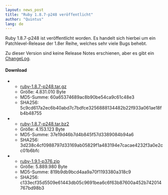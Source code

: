 ```yaml
---
layout: news_post
title: "Ruby 1.8.7-p248 veröffentlicht"
author: "Quintus"
lang: de
---
```


Ruby 1.8.7-p248 ist veröffentlicht worden. Es handelt sich hierbei um
ein Patchlevel-Release der 1.8er Reihe, welches sehr viele Bugs behebt.

Zu dieser Version sind keine Release Notes erschienen, aber es gibt ein
[ChangeLog][1].

#### Download

* * [ruby-1.8.7-p248.tar.gz][2]
  * Größe: 4.831.010 Byte
  * MD5-Summe: 60a65374689ac8b90be54ca9c61c48e3
  * SHA256:
    5c9cd617a2ec6b40abd7c7bdfce3256888134482b22f933a061ae18fb4b48755

* * [ruby-1.8.7-p248.tar.bz2][3]
  * Größe: 4.153.123 Byte
  * MD5-Summe: 37e19d46b7d4b845f57d3389084b94a6
  * SHA256:
    3d238c4cf0988797d33169ab05829f1a483194e7cacae4232f3a0e2cc01b6bfc

* * [ruby-1.9.1-p376.zip][4]
  * Größe: 5.889.980 Byte
  * MD5-Summe: 819b9db9bcd4aa9a70f1193380a318c9
  * SHA256:
    c133ecf35d5509e61443db05c9691bea6c6f63b87600a452b742014767bd98b3



[1]: http://svn.ruby-lang.org/cgi-bin/viewvc.cgi/tags/v1_8_7_248/ChangeLog 
[2]: ftp://ftp.ruby-lang.org/pub/ruby/1.8/ruby-1.8.7-p248.tar.gz 
[3]: ftp://ftp.ruby-lang.org/pub/ruby/1.8/ruby-1.8.7-p248.tar.bz2 
[4]: ftp://ftp.ruby-lang.org/pub/ruby/1.8/ruby-1.8.7-p248.zip 
